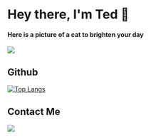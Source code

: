 # Hey there, I'm Ted 👋

#### Here is a picture of a cat to brighten your day
<a href="https://cataas.com/cat?width=512&height=512">
  <img src="https://cataas.com/cat?width=512&height=512" />
</a>

## Github

[![Top Langs](https://github-readme-stats.vercel.app/api/top-langs/?username=lydongcanh&layout=compact&langs_count=10)](https://github.com/lydongcanh)

## Contact Me
<a href="https://linkedin.com/in/lydongcanh">
  <img src="https://img.shields.io/badge/LinkedIn-0077B5?style=for-the-badge&logo=linkedin&logoColor=white"/>
</a>

